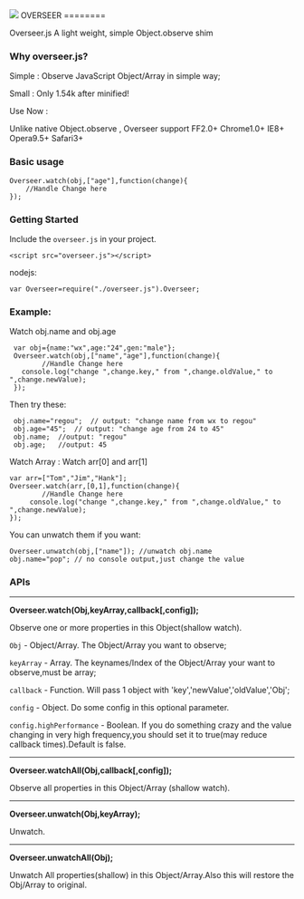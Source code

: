 <img src="https://raw.github.com/regou/overseer/master/icon.jpg" >
OVERSEER
========

Overseer.js A light weight, simple Object.observe shim


### Why overseer.js?

Simple  : Observe JavaScript Object/Array  in simple way;

Small   : Only 1.54k after minified!

Use Now :

Unlike native Object.observe , Overseer support FF2.0+ Chrome1.0+ IE8+ Opera9.5+ Safari3+


### Basic usage
    Overseer.watch(obj,["age"],function(change){
        //Handle Change here
    });



### Getting Started

Include the `overseer.js` in your project.

    <script src="overseer.js"></script>

nodejs:

	var Overseer=require("./overseer.js").Overseer;


### Example:

Watch obj.name and obj.age

     var obj={name:"wx",age:"24",gen:"male"};
     Overseer.watch(obj,["name","age"],function(change){
            //Handle Change here
       console.log("change ",change.key," from ",change.oldValue," to ",change.newValue);
     });


Then try these:

     obj.name="regou";  // output: "change name from wx to regou"
     obj.age="45";  // output: "change age from 24 to 45"
     obj.name;  //output: "regou"
     obj.age;   //output: 45

Watch Array : Watch arr[0]  and  arr[1]

	var arr=["Tom","Jim","Hank"];
	Overseer.watch(arr,[0,1],function(change){
        	//Handle Change here
		 console.log("change ",change.key," from ",change.oldValue," to ",change.newValue);
 	});

You can unwatch them if you want:

    Overseer.unwatch(obj,["name"]); //unwatch obj.name
    obj.name="pop"; // no console output,just change the value


### APIs
*****
**Overseer.watch(Obj,keyArray,callback[,config]);**

Observe one or more properties in this Object(shallow watch).

`Obj` - Object/Array. The Object/Array you want to observe;

`keyArray` - Array. The keynames/Index of the Object/Array your want to observe,must be array;

`callback` - Function. Will pass 1 object with 'key','newValue','oldValue','Obj';

`config` - Object. Do some config in this optional parameter.

`config.highPerformance` - Boolean. If you do something crazy and the value changing in very high frequency,you should set it to true(may reduce callback times).Default is false.
*****


**Overseer.watchAll(Obj,callback[,config]);**

Observe all properties in this Object/Array (shallow watch).
*****

**Overseer.unwatch(Obj,keyArray);**

Unwatch.
*****

**Overseer.unwatchAll(Obj);**

Unwatch All properties(shallow) in this Object/Array.Also this will restore the Obj/Array to original.

